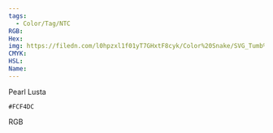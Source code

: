 ```yaml
---
tags:
  - Color/Tag/NTC
RGB:
Hex:
img: https://filedn.com/l0hpzxl1f01yT7GHxtF8cyk/Color%20Snake/SVG_Tumb%20Mass%20No%20Name/FCF4DC.svg
CMYK:
HSL:
Name:
---
```

Pearl Lusta
```palette
#FCF4DC
```
RGB
